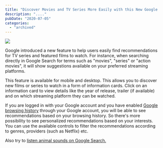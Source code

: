 ```yaml
---
title: "Discover Movies and TV Series More Easily with this New Google Search Feature"
description: "...."
pubDate: "2020-07-05"
categories: 
  - "archived"
---
```


  

[![](/images/google-search-new-feature-2020.PNG)](https://1.bp.blogspot.com/-ts7b-NhocKg/XwHT6QHlkeI/AAAAAAAAMJ4/o_bWFVJMBecmVyGF1eiu8Xn60-foIIV_ACK4BGAsYHg/s1271/google-search-new-feature-2020.PNG)

  

Google introduced a new feature to help users easily find recommendations for TV series and featured films to watch. For instance, when searching directly in Google Search for terms such as "movies", "series" or "action movies", it will show suggestions available on your preferred streaming platforms. 

  

This feature is available for mobile and desktop. This allows you to discover new films or series to watch in a form of information cards. Click on an information card to view details like the year of release, trailer (if available) and on which streaming platform they can be watched.

  

If you are logged in with your Google account and you have enabled [Google browsing history](https://myactivity.google.com/myactivity) through your Google account, you will be able to see recommendations based on your browsing history. So there's more possibility to see personalized recommendations based on your interests. You can use the available controls to filter the recommendations according to genres, providers (such as Netflix) etc.

  

Also try to [listen animal sounds on Google Search.](https://www.buddhilive.com/2016/04/15/hear-animal-sounds-on-google-search/)
